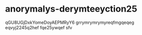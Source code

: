 # anorymalys-derymteeyction25
qGU8UGjDxkYomeDoyAEPMRyY6
grrymrymrymyreqfmgqeqeg
eqvyj2245q2hef
fqe25ywqef
sfv

